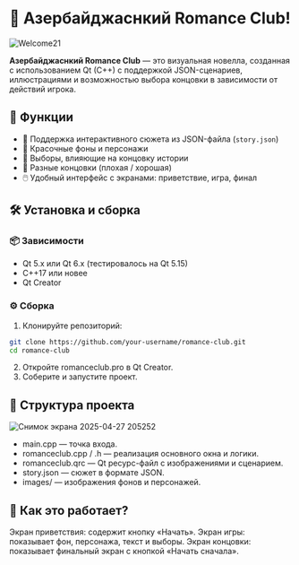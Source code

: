 # 💖 Азербайджаснкий Romance Club!

![Welcome21](https://github.com/user-attachments/assets/e8ca142a-3535-43c5-9c08-cd4a3a597639)


**Азербайджаснкий Romance Club** — это визуальная новелла, созданная с использованием Qt (C++) с поддержкой JSON-сценариев, иллюстрациями и возможностью выбора концовки в зависимости от действий игрока.

## 🧩 Функции

- 📜 Поддержка интерактивного сюжета из JSON-файла (`story.json`)
- 🎨 Красочные фоны и персонажи
- 🔘 Выборы, влияющие на концовку истории
- 🌅 Разные концовки (плохая / хорошая)
- 🖱️ Удобный интерфейс с экранами: приветствие, игра, финал


## 🛠️ Установка и сборка

### 📦 Зависимости
- Qt 5.x или Qt 6.x (тестировалось на Qt 5.15)
- C++17 или новее
- Qt Creator

### ⚙️ Сборка

1. Клонируйте репозиторий:
```bash
git clone https://github.com/your-username/romance-club.git
cd romance-club
```

2. Откройте romanceclub.pro в Qt Creator.
3. Соберите и запустите проект.

## 📁 Структура проекта

![Снимок экрана 2025-04-27 205252](https://github.com/user-attachments/assets/9a71896c-7b56-4f01-b759-bc62ed64e6b0)


- main.cpp — точка входа.
- romanceclub.cpp / .h — реализация основного окна и логики.
- romanceclub.qrc — Qt ресурс-файл с изображениями и сценарием.
- story.json — сюжет в формате JSON.
- images/ — изображения фонов и персонажей.

## 🧠 Как это работает?

Экран приветствия: содержит кнопку «Начать».
Экран игры: показывает фон, персонажа, текст и выборы.
Экран концовки: показывает финальный экран с кнопкой «Начать сначала».

